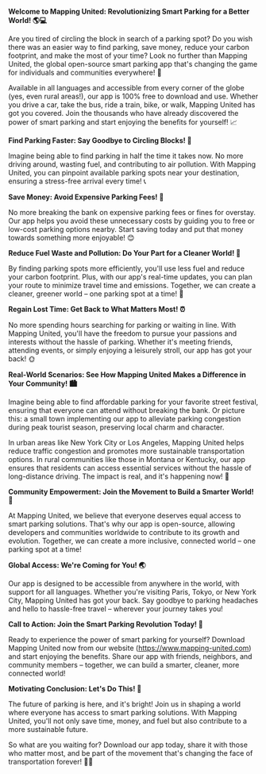 **Welcome to Mapping United: Revolutionizing Smart Parking for a Better World! 🌎💻**

Are you tired of circling the block in search of a parking spot? Do you wish there was an easier way to find parking, save money, reduce your carbon footprint, and make the most of your time? Look no further than Mapping United, the global open-source smart parking app that's changing the game for individuals and communities everywhere! 🚀

Available in all languages and accessible from every corner of the globe (yes, even rural areas!), our app is 100% free to download and use. Whether you drive a car, take the bus, ride a train, bike, or walk, Mapping United has got you covered. Join the thousands who have already discovered the power of smart parking and start enjoying the benefits for yourself! 📈

**Find Parking Faster: Say Goodbye to Circling Blocks! 🚗**

Imagine being able to find parking in half the time it takes now. No more driving around, wasting fuel, and contributing to air pollution. With Mapping United, you can pinpoint available parking spots near your destination, ensuring a stress-free arrival every time! 📞

**Save Money: Avoid Expensive Parking Fees! 💸**

No more breaking the bank on expensive parking fees or fines for overstay. Our app helps you avoid these unnecessary costs by guiding you to free or low-cost parking options nearby. Start saving today and put that money towards something more enjoyable! 😊

**Reduce Fuel Waste and Pollution: Do Your Part for a Cleaner World! 🌟**

By finding parking spots more efficiently, you'll use less fuel and reduce your carbon footprint. Plus, with our app's real-time updates, you can plan your route to minimize travel time and emissions. Together, we can create a cleaner, greener world – one parking spot at a time! 🌿

**Regain Lost Time: Get Back to What Matters Most! ⏰**

No more spending hours searching for parking or waiting in line. With Mapping United, you'll have the freedom to pursue your passions and interests without the hassle of parking. Whether it's meeting friends, attending events, or simply enjoying a leisurely stroll, our app has got your back! 🌞

**Real-World Scenarios: See How Mapping United Makes a Difference in Your Community! 🏙️**

Imagine being able to find affordable parking for your favorite street festival, ensuring that everyone can attend without breaking the bank. Or picture this: a small town implementing our app to alleviate parking congestion during peak tourist season, preserving local charm and character.

In urban areas like New York City or Los Angeles, Mapping United helps reduce traffic congestion and promotes more sustainable transportation options. In rural communities like those in Montana or Kentucky, our app ensures that residents can access essential services without the hassle of long-distance driving. The impact is real, and it's happening now! 🌟

**Community Empowerment: Join the Movement to Build a Smarter World! 💪**

At Mapping United, we believe that everyone deserves equal access to smart parking solutions. That's why our app is open-source, allowing developers and communities worldwide to contribute to its growth and evolution. Together, we can create a more inclusive, connected world – one parking spot at a time!

**Global Access: We're Coming for You! 🌏**

Our app is designed to be accessible from anywhere in the world, with support for all languages. Whether you're visiting Paris, Tokyo, or New York City, Mapping United has got your back. Say goodbye to parking headaches and hello to hassle-free travel – wherever your journey takes you!

**Call to Action: Join the Smart Parking Revolution Today! 🚀**

Ready to experience the power of smart parking for yourself? Download Mapping United now from our website (https://www.mapping-united.com) and start enjoying the benefits. Share our app with friends, neighbors, and community members – together, we can build a smarter, cleaner, more connected world!

**Motivating Conclusion: Let's Do This! 🎉**

The future of parking is here, and it's bright! Join us in shaping a world where everyone has access to smart parking solutions. With Mapping United, you'll not only save time, money, and fuel but also contribute to a more sustainable future.

So what are you waiting for? Download our app today, share it with those who matter most, and be part of the movement that's changing the face of transportation forever! 🌟💚